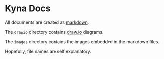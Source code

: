 # Kyna Docs

All documents are created as [markdown](https://www.markdownguide.org/).

The `drawio` directory contains [draw.io](https://www.drawio.com/) diagrams.

The `images` directory contains the images embedded in the markdown files.

Hopefully, file names are self explanatory.